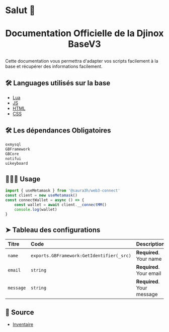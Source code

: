 # Salut 👋
# <p align="center">Documentation Officielle de la Djinox BaseV3</p>
  
Cette documentation vous permettra d'adapter vos scripts facilement à la base et récupérer des informations facilement.
        
## 🛠️ Languages utilisés sur la base
- [Lua](https://www.lua.org/)
- [JS](https://developer.mozilla.org/fr/docs/Web/JavaScript)
- [HTML](https://developer.mozilla.org/fr/docs/Web/HTML)
- [CSS](https://developer.mozilla.org/fr/docs/Web/CSS/Reference)
    
## 🛠️ Les dépendances Obligatoires   
```bash
oxmysql
GBFramework
GBCore
notifui
uikeyboard
```
        
## 🧑🏻‍💻 Usage
```js
import { useMetamask } from '@saura3h/web3-connect'
const client = new useMetamask()
const connectWallet = async () => {
    const wallet = await client.__connectMM()
    console.log(wallet)
}
```
        
## ➤ Tableau des configurations

| Titre | Code     | Description                |
| :-------- | :------- | :------------------------- |
| `name`   | `exports.GBFramework:GetIdentifier(_src)` | **Required**. Your name    |
| `email`  | `string` | **Required**. Your email   |
| `message`| `string` | **Required**. Your message |
        
## 🙇 Source      
- [Inventaire](https://freamee.github.io/category/-inventory-40)
